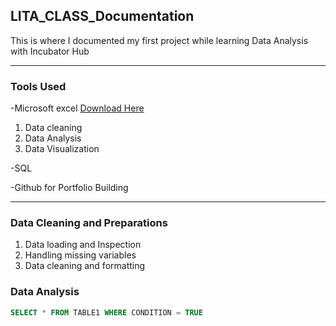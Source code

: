 ## LITA_CLASS_Documentation
This is where I documented my first project while learning Data Analysis with Incubator Hub

---
### Tools Used
-Microsoft excel [Download Here](https://www.microsoft.com/en-ng/)
  1. Data cleaning
  2. Data Analysis
  3. Data Visualization
     
-SQL

-Github for Portfolio Building

---
### Data Cleaning and Preparations
1. Data loading and Inspection
2. Handling missing variables
3. Data cleaning and formatting

### Data Analysis

``` SQL
SELECT * FROM TABLE1 WHERE CONDITION = TRUE
```
